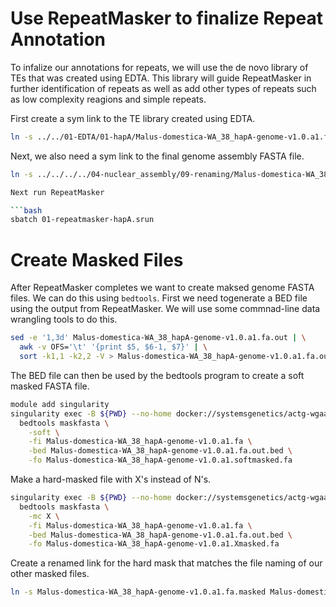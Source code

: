# Use RepeatMasker to finalize Repeat Annotation

To infalize our annotations for repeats, we will use the de novo library of TEs that was created using EDTA.
This library will guide RepeatMasker in further identification of repeats as well as add other types of
repeats such as low complexity reagions and simple repeats.

First create a sym link to the TE library created using EDTA.

```bash
ln -s ../../01-EDTA/01-hapA/Malus-domestica-WA_38_hapA-genome-v1.0.a1.fa.mod.EDTA.TElib.fa
```

Next, we also need a sym link to the final genome assembly FASTA file.

```bash
ln -s ../../../../04-nuclear_assembly/09-renaming/Malus-domestica-WA_38_hapA-genome-v1.0.a1.fa

Next run RepeatMasker

```bash
sbatch 01-repeatmasker-hapA.srun
```

# Create Masked Files

After RepeatMasker completes we want to create maksed genome FASTA files.  We 
can do this using `bedtools`. First we need togenerate a BED file using the 
output from RepeatMasker. We will use some commnad-line data wrangling tools
to do this.

```bash
sed -e '1,3d' Malus-domestica-WA_38_hapA-genome-v1.0.a1.fa.out | \
  awk -v OFS='\t' '{print $5, $6-1, $7}' | \
  sort -k1,1 -k2,2 -V > Malus-domestica-WA_38_hapA-genome-v1.0.a1.fa.out.bed
```

The BED file can then be used by the bedtools program to create a soft masked 
FASTA file.
```bash
module add singularity
singularity exec -B ${PWD} --no-home docker://systemsgenetics/actg-wgaa-bedtools:2.30.0 \
  bedtools maskfasta \
    -soft \
    -fi Malus-domestica-WA_38_hapA-genome-v1.0.a1.fa \
    -bed Malus-domestica-WA_38_hapA-genome-v1.0.a1.fa.out.bed \
    -fo Malus-domestica-WA_38_hapA-genome-v1.0.a1.softmasked.fa
```

Make a hard-masked file with X's instead of N's.
```bash
singularity exec -B ${PWD} --no-home docker://systemsgenetics/actg-wgaa-bedtools:2.30.0 \
  bedtools maskfasta \
    -mc X \
    -fi Malus-domestica-WA_38_hapA-genome-v1.0.a1.fa \
    -bed Malus-domestica-WA_38_hapA-genome-v1.0.a1.fa.out.bed \
    -fo Malus-domestica-WA_38_hapA-genome-v1.0.a1.Xmasked.fa
```

Create a renamed link for the hard mask that matches the file naming of our other
masked files.
```bash
ln -s Malus-domestica-WA_38_hapA-genome-v1.0.a1.fa.masked Malus-domestica-WA_38_hapA-genome-v1.0.a1.Nmasked.fa
```
